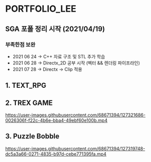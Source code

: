 
# PORTFOLIO_LEE

## SGA 포폴 정리 시작 (2021/04/19)
### 부족한점 보완
* 2021 06 24 -> C++ 자료 구조 및 STL 추가 학습
* 2021 06 28 -> Directx_2D 공부 시작 (벡터 && 렌더링 파이프라인)
* 2021 07 28 -> Directx -> Clip 적용




## 1. TEXT_RPG


## 2. TREX GAME

https://user-images.githubusercontent.com/68671394/127321686-0026306f-f22c-4b6e-bba4-49ebf60e100b.mp4



## 3. Puzzle Bobble
https://user-images.githubusercontent.com/68671394/127319748-dc5a3a66-0271-4835-b97d-cebe771395fa.mp4
